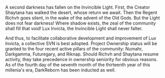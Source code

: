 A second darkness has fallen on the Invincible Light. First, the Creator Shaytana has walked the desert, whose return we await. Then the Regent Richvh goes silent, in the wake of the advent of the Old Gods. But the Light does not fear darkness! Where shadow exists, the zeal of the community shall fill that void! Lux Invicta, the Invincible Light shall never falter.

And thus, to facilitate collaborative development and improvement of Lux Invicta, a collective SVN is best adopted. Project Ownership status will be granted to the four recent active pillars of the community: Numahr, Darkgamma, Futuregary, and Riknap. Should Richvh and Shaytana resume activity, they take precedence in ownership seniority for obvious reasons. As of the fourth day of the seventh month of the thirteenth year of this millenia's era, DarkReborn has been inducted as well.